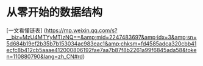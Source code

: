 # 从零开始的数据结构
[一文看懂链表] (https://mp.weixin.qq.com/s?__biz=MzU4MTYyMTIzNQ==&amp;mid=2247483697&amp;idx=3&amp;sn=5d684b19ef2b35b7b153034ac983eac1&amp;chksm=fd4585adca320cbb41ecfc8b412cb5aaae412000806192fae7aa7b87f8b2261a99f6845ada58&token=110880790&lang=zh_CN#rd)

